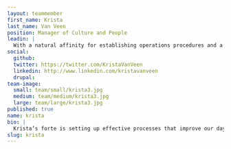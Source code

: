 ```yaml
---
layout: teammember
first_name: Krista
last_name: Van Veen
position: Manager of Culture and People
leadin: |
  With a natural affinity for establishing operations procedures and a love for tech firms, Krista couldn’t feel more at home as the Operations Manager at ThinkShout. She loves solving complex organizational problems, almost as much as she loves her chickens.
social:
  github:
  twitter: https://twitter.com/KristaVanVeen
  linkedin: http://www.linkedin.com/kristavanveen
  drupal:
team-image:
  small: team/small/krista3.jpg
  medium: team/medium/krista3.jpg
  large: team/large/krista3.jpg
published: true
name: krista
bio: |
  Krista’s forte is setting up effective processes that improve our day-to-day operations. She excels at supporting organizations, streamlining the daily complexities that take place behind the scenes. Before finding her way to ThinkShout, she spent some time in California - long enough to decide that all that sun just wasn’t for her. After returning to rainy Portland, she worked as the Office Manager at Metal Toad. Krista studied psychology, business, and education (just for fun) at Western Oregon University. When she’s not busy keeping all of our ducks in a row, she’s tending to her urban farm, raising chickens and growing her own food. She plans to expand her livestock collection to eventually include goats and pheasants. We’re considering implementing a Bring Your Goat to Work Day in the office.
slug: krista
---
```

